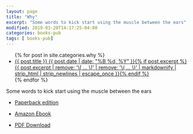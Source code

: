 ```yaml
---
layout: page
title: "Why"
excerpt: "Some words to kick start using the muscle between the ears"
modified: 2019-03-20T14:17:25-04:00
categories: books-pub
tags: [ books-pub]
---
```



<ul class="post-list">
{% for post in site.categories.why %}
  <li><article><a href="{{ site.url }}{{ post.url }}">{{ post.title }} <span class="entry-date"><time datetime="{{ post.date | date_to_xmlschema }}">{{ post.date | date: "%B %d, %Y" }}</time></span>{% if post.excerpt %} <span class="excerpt">{{ post.excerpt | remove: '\[ ... \]' | remove: '\( ... \)' | markdownify | strip_html | strip_newlines | escape_once }}</span>{% endif %}</a></article></li>
{% endfor %}
</ul>


Some words to kick start using the muscle between the ears

* [Paperback edition](https://amzn.to/2LFWb2F)

* [Amazon Ebook](https://amzn.to/2PUILxX)

* [PDF Download](https://slabstech.com/books)
